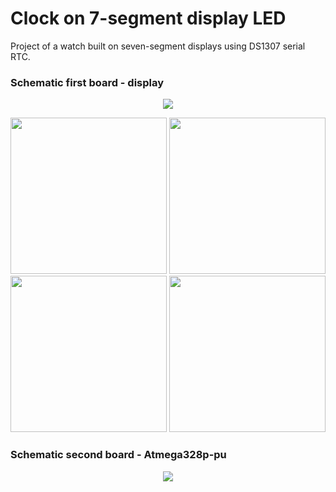 # Clock on 7-segment display LED
Project of a watch built on seven-segment displays using DS1307 serial RTC.


### Schematic first board - display

<p align="center">
  <img src="https://user-images.githubusercontent.com/64035334/184557712-5e35c11a-a0cd-49bf-8e09-801e6a3c12e4.png" />
</p>
<p align="center">
  <img src="https://user-images.githubusercontent.com/64035334/184607353-1518a719-e5e6-45ea-af4a-674ddfe2321b.png" height="250"/>
  <img src="https://user-images.githubusercontent.com/64035334/184607400-1bcca05d-d80d-47ea-b19b-4c0d11c05c6c.png" height="250"/>
  <img src="https://user-images.githubusercontent.com/64035334/184608831-739c7d03-c746-4ce6-8635-260b4fa0436a.png" height="250"/>
  <img src="https://user-images.githubusercontent.com/64035334/184607447-7a54c30e-4aaf-4534-aaee-eea81c3547c2.png" height="250"/>
</p>


### Schematic second board - Atmega328p-pu
<p align="center">
  <img src="https://user-images.githubusercontent.com/64035334/184558266-62813d5e-2800-47b7-9949-e3a5317f82f2.png" />
</p>



<!---![image](https://user-images.githubusercontent.com/64035334/184607353-1518a719-e5e6-45ea-af4a-674ddfe2321b.png)--->
<!---![image](https://user-images.githubusercontent.com/64035334/184607400-1bcca05d-d80d-47ea-b19b-4c0d11c05c6c.png)--->
<!--- ![image](https://user-images.githubusercontent.com/64035334/184607447-7a54c30e-4aaf-4534-aaee-eea81c3547c2.png)--->




